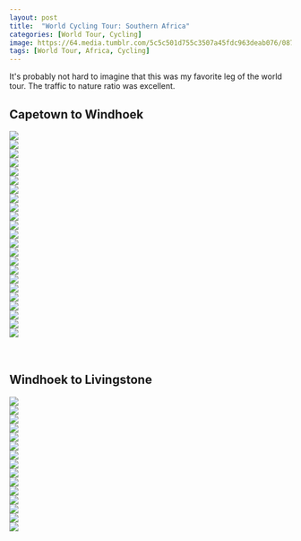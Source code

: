 ```yaml
---
layout: post
title:  "World Cycling Tour: Southern Africa"
categories: [World Tour, Cycling]
image: https://64.media.tumblr.com/5c5c501d755c3507a45fdc963deab076/0875d5ee7e36b55a-77/s2048x3072/79f331b676dc2645d16b11ea651f842bfddcf8fd.jpg
tags: [World Tour, Africa, Cycling]
---
```


It's probably not hard to imagine that this was my favorite leg of the world tour. The traffic to nature ratio was excellent.


<h2>Capetown to Windhoek</h2>

<section class="filmstrip">
  <div class="row" style="flex-wrap: nowrap !important">
     <div class="film"><a href="https://64.media.tumblr.com/2e2dd62d288dfdff04d6737d3da495ea/0875d5ee7e36b55a-dc/s540x810/b3c1a614c6f90ad00b81d42f91d15d1b2d28d177.jpg"><img class="glightbox m-0" src="https://64.media.tumblr.com/2e2dd62d288dfdff04d6737d3da495ea/0875d5ee7e36b55a-dc/s2048x3072/ae98abf46f36d2e564567ceca2ddfcf3e7a14a9b.jpg" /></a> 
    </div>
    <div class="film"><a href="https://64.media.tumblr.com/15a9897834aea90595bb320f3656d8c8/0875d5ee7e36b55a-a7/s540x810/f87875a96949a5c6c4a912a5fa774fea4eea8462.jpg"><img class="glightbox m-0" src="https://64.media.tumblr.com/15a9897834aea90595bb320f3656d8c8/0875d5ee7e36b55a-a7/s2048x3072/dbfa2f307304ec72797d224d7d9de6601f44a328.jpg" /></a> 
    </div>
    <div class="film"><a href="https://64.media.tumblr.com/38b7e0ecd01b6009a7df1ef5df017199/0875d5ee7e36b55a-1e/s540x810/e877ca8f5b9efdb3452316f3f52943db42e79462.jpg"><img class="glightbox m-0" src="https://64.media.tumblr.com/38b7e0ecd01b6009a7df1ef5df017199/0875d5ee7e36b55a-1e/s2048x3072/5b7dc246b18f781121d2eb93eecc1b6e89728012.jpg" /></a>
    </div>
    <div class="film"><a href="https://64.media.tumblr.com/b13937d2a3e55cf57526a520c1c2afbb/0875d5ee7e36b55a-21/s540x810/b5cb9891378022d67aad20303091528ca039f00c.jpg"><img class="glightbox m-0" src="https://64.media.tumblr.com/b13937d2a3e55cf57526a520c1c2afbb/0875d5ee7e36b55a-21/s2048x3072/65badb4ce0948f1af4ad6c5590397f7e043272af.jpg" /></a> 
    </div>
    <div class="film"><a href="https://64.media.tumblr.com/a5459c5ac0b08236ebb637c8bfc48eea/0875d5ee7e36b55a-2b/s540x810/96071a2a27ba7b6ea60c89d399e1182121c31e6c.jpg"><img class="glightbox m-0" src="https://64.media.tumblr.com/a5459c5ac0b08236ebb637c8bfc48eea/0875d5ee7e36b55a-2b/s2048x3072/55177d3a681dec62dc55072a997b80976e73ac00.jpg" /></a> 
    </div>
    <div class="film"><a href="https://64.media.tumblr.com/9cb1ac0676a85d33a069600cdf2f5ada/0875d5ee7e36b55a-d0/s540x810/a2c1a49490164e3193352aa3ec23e5c3a01515cb.jpg"><img class="glightbox m-0" src="https://64.media.tumblr.com/9cb1ac0676a85d33a069600cdf2f5ada/0875d5ee7e36b55a-d0/s2048x3072/c53352318679d548d2466c7c1655e3829f41b1f3.jpg" /></a>
    </div>
    <div class="film"><a href="https://64.media.tumblr.com/f662f5aed397b5299d6ed682189dcb42/0875d5ee7e36b55a-c7/s540x810/fad29256ee9d9a2cf4e9a21b336683eb26f7e5b5.jpg"><img class="glightbox m-0" src="https://64.media.tumblr.com/f662f5aed397b5299d6ed682189dcb42/0875d5ee7e36b55a-c7/s2048x3072/e6aa5844b964bcb59df17988782937356cd81f78.jpg" /></a> 
    </div>
    <div class="film"><a href="https://64.media.tumblr.com/6e0104382ed746d967a6c7a286344e52/0875d5ee7e36b55a-72/s540x810/10247ea751412fe9581fb98bce8c4ac01cfec8f2.jpg"><img class="glightbox m-0" src="https://64.media.tumblr.com/6e0104382ed746d967a6c7a286344e52/0875d5ee7e36b55a-72/s2048x3072/48b5c629ac3bce421b38c042dc23b93cf6dfd2fc.jpg" /></a> 
    </div>
    <div class="film"><a href="https://64.media.tumblr.com/2ec6c430c57e369fb7c2b221de6777b2/0875d5ee7e36b55a-68/s540x810/3c8f4973f9070964284ef76cd2df2db88a7c6509.jpg"><img class="glightbox m-0" src="https://64.media.tumblr.com/2ec6c430c57e369fb7c2b221de6777b2/0875d5ee7e36b55a-68/s2048x3072/896cf2c103fa8c48822935af48b2034d8c5164ac.jpg" /></a>
    </div>
    <div class="film"><a href="https://64.media.tumblr.com/846ad066fb6fa39c2e03931fa1209d8f/0875d5ee7e36b55a-a3/s540x810/2780ea16240395a511d9a80a1d29bbe946a9b04e.jpg"><img class="glightbox m-0" src="https://64.media.tumblr.com/846ad066fb6fa39c2e03931fa1209d8f/0875d5ee7e36b55a-a3/s2048x3072/606408dcde4553b55a702093f07703cb1bcfff6a.jpg" /></a> 
    </div>
    <div class="film"><a href="https://64.media.tumblr.com/5c5c501d755c3507a45fdc963deab076/0875d5ee7e36b55a-77/s540x810/37f1f2a5ea9f550444408a09d7cb29f72f1ee424.jpg"><img class="glightbox m-0" src="https://64.media.tumblr.com/5c5c501d755c3507a45fdc963deab076/0875d5ee7e36b55a-77/s2048x3072/79f331b676dc2645d16b11ea651f842bfddcf8fd.jpg" /></a> 
    </div>
    <div class="film"><a href="https://64.media.tumblr.com/3bb53617bd438dfa0e8941ab621ef624/0875d5ee7e36b55a-e3/s540x810/c77149dbe3b006992a3cdc8d1e9aa5b8aa7ab023.jpg"><img class="glightbox m-0" src="https://64.media.tumblr.com/3bb53617bd438dfa0e8941ab621ef624/0875d5ee7e36b55a-e3/s2048x3072/9ba2998f09c230306ef3d72956def234a539eb7a.jpg" /></a>
    </div>
    <div class="film"><a href="https://64.media.tumblr.com/1925fdeecb0e7d761a518ff7bcf95d88/0875d5ee7e36b55a-6d/s540x810/a70cf10dda50783fbe6a94325382facefa81e67a.jpg"><img class="glightbox m-0" src="https://64.media.tumblr.com/1925fdeecb0e7d761a518ff7bcf95d88/0875d5ee7e36b55a-6d/s2048x3072/d0de76fa2962fe081fd917393b764153578adc41.jpg" /></a> 
    </div>
    <div class="film"><a href="https://64.media.tumblr.com/2937a9ab322b33a248da87a06100a88a/0875d5ee7e36b55a-c5/s540x810/8ceea4a1dec93ed443788c10a571ae137e14c911.jpg"><img class="glightbox m-0" src="https://64.media.tumblr.com/2937a9ab322b33a248da87a06100a88a/0875d5ee7e36b55a-c5/s2048x3072/4ebbdeb665c54ebbe23106664e49dd8873f06fa2.jpg" /></a> 
    </div>
    <div class="film"><a href="https://64.media.tumblr.com/7616675d6ffb7d908fe6df9aaec71549/0875d5ee7e36b55a-aa/s540x810/ac85655f05c95d5fa13745f7c41c0269e87bf331.jpg"><img class="glightbox m-0" src="https://64.media.tumblr.com/7616675d6ffb7d908fe6df9aaec71549/0875d5ee7e36b55a-aa/s2048x3072/dd70867fb1dbcc27efb15c148dc10fd6e9ea5426.jpg" /></a>
    </div>
    <div class="film"><a href="https://64.media.tumblr.com/053f7975b6fa9a64327df39dc823bbb3/0875d5ee7e36b55a-cf/s540x810/b9a8827ff7b364c05c675550009173d77a84ba01.jpg"><img class="glightbox m-0" src="https://64.media.tumblr.com/053f7975b6fa9a64327df39dc823bbb3/0875d5ee7e36b55a-cf/s2048x3072/f5326b9b04054d570cc4f16426868ed7b899a4a8.jpg" /></a> 
    </div>
    <div class="film"><a href="https://64.media.tumblr.com/1977864079d3ea320471733c7818b674/0875d5ee7e36b55a-31/s540x810/660a25992c8c30b9b8d8ddd957c370f9433ff939.jpg"><img class="glightbox m-0" src="https://64.media.tumblr.com/1977864079d3ea320471733c7818b674/0875d5ee7e36b55a-31/s2048x3072/844ab34e208e80387122de3d9f2d72737e8205ed.jpg" /></a> 
    </div>
    <div class="film"><a href="https://64.media.tumblr.com/8da919fb8c9427959839903d697b0ba1/0875d5ee7e36b55a-76/s540x810/353e01567885bc4e22520b059a99cbfe834d8f1a.jpg"><img class="glightbox m-0" src="https://64.media.tumblr.com/8da919fb8c9427959839903d697b0ba1/0875d5ee7e36b55a-76/s2048x3072/5c23cfb10c46a9914e6b8c48efd967678ec8d152.jpg" /></a>
    </div>
    <div class="film"><a href="https://64.media.tumblr.com/5fc0582a0f681e7e279262019d544110/0875d5ee7e36b55a-56/s540x810/76e225c037ca2c532840d64405a17aa159d84361.jpg"><img class="glightbox m-0" src="https://64.media.tumblr.com/5fc0582a0f681e7e279262019d544110/0875d5ee7e36b55a-56/s2048x3072/866800395b891acf67d25cbfedd0ceb25b8a50ce.jpg" /></a> 
    </div>
    <div class="film"><a href="https://64.media.tumblr.com/394d78c23f1426221e2cc36f483b9695/0875d5ee7e36b55a-61/s540x810/ac2dfc135f2b2c8c513247a9d4ba588c846d2d62.jpg"><img class="glightbox m-0" src="https://64.media.tumblr.com/394d78c23f1426221e2cc36f483b9695/0875d5ee7e36b55a-61/s2048x3072/318d9f6bad9ab08487435fbd07c1a3ec84723990.jpg" /></a> 
    </div>
    <div class="film"><a href="https://64.media.tumblr.com/f9dc5cd94d8b4b8f2d30ee50b1c9bc9c/0875d5ee7e36b55a-14/s540x810/1549b902d91ea3cc76c0d57140e7e775e7ed2ab8.jpg"><img class="glightbox m-0" src="https://64.media.tumblr.com/f9dc5cd94d8b4b8f2d30ee50b1c9bc9c/0875d5ee7e36b55a-14/s2048x3072/1a104367485e89f8efa9828021312e2bcaa5843e.jpg" /></a>
    </div>
    <div class="film"><a href="https://64.media.tumblr.com/be96f1006631947c132d7041491cc672/0875d5ee7e36b55a-7a/s540x810/55303634e44d325174655802d016a920576b2f60.jpg"><img class="glightbox m-0" src="https://64.media.tumblr.com/be96f1006631947c132d7041491cc672/0875d5ee7e36b55a-7a/s2048x3072/0662114a005d7723c361d6d0c39a35d5f52bd639.jpg" /></a> 
    </div>
    <div class="film"><a href="https://64.media.tumblr.com/318a724b539e8e969a2d863733709b71/0875d5ee7e36b55a-74/s540x810/ab0d4dd9cf192d9677e7f9d83a2b19f608deaa5b.jpg"><img class="glightbox m-0" src="https://64.media.tumblr.com/318a724b539e8e969a2d863733709b71/0875d5ee7e36b55a-74/s2048x3072/a94303d8fd484d3a0947fb2c726689d4a8967885.jpg" /></a> 
    </div>
  </div>
</section>

<br>
<br>
<h2>Windhoek to Livingstone</h2>
 <section class="filmstrip">
  <div class="row" style="flex-wrap: nowrap !important">
    <div class="film"><a href="https://64.media.tumblr.com/a1410c88f6b9d861898ad02cf1b491e5/433a940ef3b25307-46/s540x810/2a53308ca6bb64cf5ab68c3a2f08a046aa3d37ea.jpg"><img class="glightbox m-0" src="https://64.media.tumblr.com/a1410c88f6b9d861898ad02cf1b491e5/433a940ef3b25307-46/s2048x3072/45fb37a636fe231459b83f92da1c9c87682a3ccd.jpg" /></a>
    </div>
    <div class="film"><a href="https://64.media.tumblr.com/efd03e06e8ff0bea4811a4099bc69910/433a940ef3b25307-34/s540x810/1464ea5f4cde741be15c29938faecb1fca3fa785.jpg"><img class="glightbox m-0" src="https://64.media.tumblr.com/efd03e06e8ff0bea4811a4099bc69910/433a940ef3b25307-34/s2048x3072/e0151488433bb4589a4c99c2986b2853f1e67ade.jpg" /></a> 
    </div>
    <div class="film"><a href="https://64.media.tumblr.com/61545ce879ee74092e411d52ba000fd8/433a940ef3b25307-b5/s540x810/282d4e5298c826361ec860e87162aa8b69431ae7.jpg"><img class="glightbox m-0" src="https://64.media.tumblr.com/61545ce879ee74092e411d52ba000fd8/433a940ef3b25307-b5/s2048x3072/af3873d396283cfcb9088ff40562dadbfd0d4e18.jpg" /></a> 
    </div>
    <div class="film"><a href="https://64.media.tumblr.com/ea9f3dd10084afb0b968e9d7bd3be413/433a940ef3b25307-01/s540x810/04244d4ef02044cb1228ab7ff8e3a8a44942393a.jpg"><img class="glightbox m-0" src="https://64.media.tumblr.com/ea9f3dd10084afb0b968e9d7bd3be413/433a940ef3b25307-01/s2048x3072/ff984c1a5dbc333dc3dbeefacbe471d4615cf5dc.jpg" /></a>
    </div>
    <div class="film"><a href="https://64.media.tumblr.com/a25e43ee2fa09860a5dba0d4998c6529/433a940ef3b25307-9c/s540x810/654dcd60ac302992c4129afd4ce346a4eefc78c9.jpg"><img class="glightbox m-0" src="https://64.media.tumblr.com/a25e43ee2fa09860a5dba0d4998c6529/433a940ef3b25307-9c/s2048x3072/905f3ca161a3473451ca4edff819a68883130bff.jpg" /></a> 
    </div>
    <div class="film"><a href="https://64.media.tumblr.com/c5aae222ab8673d238d58bbc37a03cba/433a940ef3b25307-cd/s540x810/2c0b0c95b40faebdb525c30bcf53d24b6b7783e2.jpg"><img class="glightbox m-0" src="https://64.media.tumblr.com/c5aae222ab8673d238d58bbc37a03cba/433a940ef3b25307-cd/s2048x3072/709ed38303f2a74c013287ede03359f5f31151ea.jpg" /></a> 
    </div>
    <div class="film"><a href="https://64.media.tumblr.com/4b705d7dce51463975ae3a8bf7df21b6/433a940ef3b25307-0f/s540x810/2f2b66afb962171cf0eb358dfd9fcc31b310f781.jpg"><img class="glightbox m-0" src="https://64.media.tumblr.com/4b705d7dce51463975ae3a8bf7df21b6/433a940ef3b25307-0f/s2048x3072/75985c04e1ca573769659d1979d629a53957e0af.jpg" /></a>
    </div>
    <div class="film"><a href="https://64.media.tumblr.com/ef9c96f284fa4f79c79bed5a012eec37/433a940ef3b25307-dc/s540x810/58f66d2799642384560d230cc34d9c9b2b84a7f7.jpg"><img class="glightbox m-0" src="https://64.media.tumblr.com/ef9c96f284fa4f79c79bed5a012eec37/433a940ef3b25307-dc/s2048x3072/2d9a06b6fda89987f642c0083c0ea0ac408c363f.jpg" /></a> 
    </div>
    <div class="film"><a href="https://64.media.tumblr.com/362c234612d02f197958712b64860077/433a940ef3b25307-78/s540x810/184efa530750119868b7f7ee7001d87a45114fab.jpg"><img class="glightbox m-0" src="https://64.media.tumblr.com/362c234612d02f197958712b64860077/433a940ef3b25307-78/s2048x3072/4e7e721c7ed487a26c031fa74a85a37aadb7c955.jpg" /></a> 
    </div>
    <div class="film"><a href="https://64.media.tumblr.com/25d0bd2bae5804dbba6e4ccf70d7d89a/433a940ef3b25307-f0/s540x810/b1cb667f579926372dd589a9f91d137152083b2e.jpg"><img class="glightbox m-0" src="https://64.media.tumblr.com/25d0bd2bae5804dbba6e4ccf70d7d89a/433a940ef3b25307-f0/s2048x3072/6c2a6c10699366e3596a2b4bae661d407763d886.jpg" /></a>
    </div>
    <div class="film"><a href="https://64.media.tumblr.com/2a998b71c56cdaa46776eb589ccc1ed5/433a940ef3b25307-79/s540x810/7e8d6a890f6277fdacc58db44018ff596e994ce0.jpg"><img class="glightbox m-0" src="https://64.media.tumblr.com/2a998b71c56cdaa46776eb589ccc1ed5/433a940ef3b25307-79/s2048x3072/49554248a60dba887a49fc5f4796e2ea097ac614.jpg" /></a> 
    </div>
    <div class="film"><a href="https://64.media.tumblr.com/da8474fc38231fb6962cd5ea36b03879/433a940ef3b25307-42/s540x810/2ac9a47e078e91efaf82997808bf2cee25bd3cdb.jpg"><img class="glightbox m-0" src="https://64.media.tumblr.com/da8474fc38231fb6962cd5ea36b03879/433a940ef3b25307-42/s2048x3072/01bdf911984f1cadba851dcbdbaa32808aaae894.jpg" /></a> 
    </div>
    <div class="film"><a href="https://64.media.tumblr.com/7829344d0b2deabdccdc83599fdf3d3e/433a940ef3b25307-42/s540x810/90a0739feff85419ace906b781fe357edbc18b24.jpg"><img class="glightbox m-0" src="https://64.media.tumblr.com/7829344d0b2deabdccdc83599fdf3d3e/433a940ef3b25307-42/s2048x3072/9249c620658d0ebfbd010e64d7f3fcf08b0ffc49.jpg" /></a>
    </div>
    <div class="film"><a href="https://64.media.tumblr.com/2a6f23bffe65277cf53822560d6bab9d/433a940ef3b25307-38/s540x810/3b2b4c729545820b043da49ebedfc07112e8e7da.jpg"><img class="glightbox m-0" src="https://64.media.tumblr.com/2a6f23bffe65277cf53822560d6bab9d/433a940ef3b25307-38/s2048x3072/50cbf17c417a1e1a3345b9b115c024ed89cc7c74.jpg" /></a> 
    </div>
    <div class="film"><a href="https://64.media.tumblr.com/08d2294c16994d8f33710256ce62820b/433a940ef3b25307-c6/s540x810/3e1d409da4937002a9048fe3de44eaadda710e6c.jpg"><img class="glightbox m-0" src="https://64.media.tumblr.com/08d2294c16994d8f33710256ce62820b/433a940ef3b25307-c6/s2048x3072/d298e5490d53350f791006976e41989e82b68a6c.jpg" /></a> </div>
  </div>
</section>
